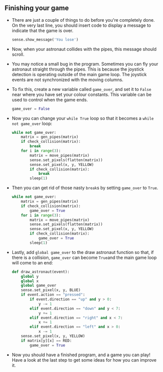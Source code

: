 ## Finishing your game
- There are just a couple of things to do before you're completely done. On the very last line, you should insert code to display a message to indicate that the game is over.

	```python
	sense.show_message('You lose')
	```

- Now, when your astronaut collides with the pipes, this message should scroll.

- You may notice a small bug in the program. Sometimes you can fly your astronaut straight through the pipes. This is because the joystick detection is operating outside of the main game loop. The joystick events are not synchronized with the moving columns.


- To fix this, create a new variable called `game_over`, and set it to `False` near where you have set your colour constants. This variable can be used to control when the game ends.

	```python
	game_over = False
	```

- Now you can change your `while True` loop so that it becomes a `while not game_over` loop:

	```python
	while not game_over:
		matrix = gen_pipes(matrix)
		if check_collision(matrix):
			break
		for i in range(3):
			matrix = move_pipes(matrix)
			sense.set_pixels(flatten(matrix))
			sense.set_pixel(x, y, YELLOW)   
			if check_collision(matrix):
				break
			sleep(1)
	```

- Then you can get rid of those nasty `break`s by setting `game_over` to `True`.

	```python
	while not game_over:
		matrix = gen_pipes(matrix)
		if check_collision(matrix):
			game_over = True
		for i in range(3):
			matrix = move_pipes(matrix)
			sense.set_pixels(flatten(matrix))
			sense.set_pixel(x, y, YELLOW)   
			if check_collision(matrix):
				game_over = True
			sleep(1)
	```
- Lastly, add `global game_over` to the draw astronaut function so that, if there is a collision, `game_over` can become `True`and the main game loop will come to an end:

	```python
	def draw_astronaut(event):
		global y
		global x
		global game_over
		sense.set_pixel(x, y, BLUE)
		if event.action == "pressed":
			if event.direction == "up" and y > 0:
				y -= 1
			elif event.direction == "down" and y < 7:
				y += 1
			elif event.direction == "right" and x < 7:
				x += 1
			elif event.direction == "left" and x > 0:
				x -= 1
		sense.set_pixel(x, y, YELLOW)
		if matrix[y][x] == RED:
			game_over = True
	```

- Now you should have a finished program, and a game you can play! Have a look at the last step to get some ideas for how you can improve it.
